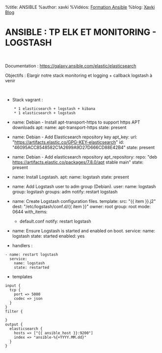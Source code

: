 %title: ANSIBLE
%author: xavki
%Vidéos: [Formation Ansible](https://www.youtube.com/playlist?list=PLn6POgpklwWoCpLKOSw3mXCqbRocnhrh-)
%blog: [Xavki Blog](https://xavki.blog)


# ANSIBLE : TP ELK ET MONITORING - LOGSTASH

<br>

Documentation : https://galaxy.ansible.com/elastic/elasticsearch

Objectifs : Elargir notre stack monitoring et logging + callback logstash à venir


<br>

* Stack vagrant :

```
	* 1 elasticsearch + logstash + kibana
	* 1 elasticsearch + logstash
```


- name: Debian - Install apt-transport-https to support https APT downloads
  apt:
    name: apt-transport-https
    state: present

- name: Debian - Add Elasticsearch repository key
  apt_key:
    url: "https://artifacts.elastic.co/GPG-KEY-elasticsearch"
    id: "46095ACC8548582C1A2699A9D27D666CD88E42B4"
    state: present

- name: Debian - Add elasticsearch repository
  apt_repository:
    repo: "deb https://artifacts.elastic.co/packages/7.8.0/apt stable main"
    state: present

- name: Install Logstash.
  apt:
    name: logstash
    state: present

- name: Add Logstash user to adm group (Debian).
  user:
    name: logstash
    group: logstash
    groups: adm
  notify: restart logstash

- name: Create Logstash configuration files.
  template:
    src: "{{ item }}.j2"
    dest: "/etc/logstash/conf.d/{{ item }}"
    owner: root
    group: root
    mode: 0644
  with_items:
    - default.conf
  notify: restart logstash

- name: Ensure Logstash is started and enabled on boot.
  service:
    name: logstash
    state: started
    enabled: yes



* handlers :

```
- name: restart logstash
  service:
    name: logstash
    state: restarted
```

* templates

```
input {
  tcp {
    port => 5000
    codec => json
  }
}
filter {

}
output {
  elasticsearch {
    hosts => ["{{ ansible_host }}:9200"]
    index => "ansible-%{+YYYY.MM.dd}"
  }
}
```
